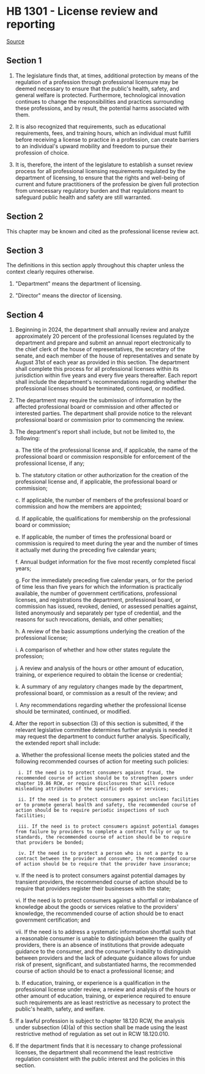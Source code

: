 # HB 1301 - License review and reporting

[Source](http://lawfilesext.leg.wa.gov/biennium/2023-24/Pdf/Bills/House%20Bills/1301.pdf)

## Section 1
1. The legislature finds that, at times, additional protection by means of the regulation of a profession through professional licensure may be deemed necessary to ensure that the public's health, safety, and general welfare is protected. Furthermore, technological innovation continues to change the responsibilities and practices surrounding these professions, and by result, the potential harms associated with them.

2. It is also recognized that requirements, such as educational requirements, fees, and training hours, which an individual must fulfill before receiving a license to practice in a profession, can create barriers to an individual's upward mobility and freedom to pursue their profession of choice.

3. It is, therefore, the intent of the legislature to establish a sunset review process for all professional licensing requirements regulated by the department of licensing, to ensure that the rights and well-being of current and future practitioners of the profession be given full protection from unnecessary regulatory burden and that regulations meant to safeguard public health and safety are still warranted.

## Section 2
This chapter may be known and cited as the professional license review act.

## Section 3
The definitions in this section apply throughout this chapter unless the context clearly requires otherwise.

1. "Department" means the department of licensing.

2. "Director" means the director of licensing.

## Section 4
1. Beginning in 2024, the department shall annually review and analyze approximately 20 percent of the professional licenses regulated by the department and prepare and submit an annual report electronically to the chief clerk of the house of representatives, the secretary of the senate, and each member of the house of representatives and senate by August 31st of each year as provided in this section. The department shall complete this process for all professional licenses within its jurisdiction within five years and every five years thereafter. Each report shall include the department's recommendations regarding whether the professional licenses should be terminated, continued, or modified.

2. The department may require the submission of information by the affected professional board or commission and other affected or interested parties. The department shall provide notice to the relevant professional board or commission prior to commencing the review.

3. The department's report shall include, but not be limited to, the following:

    a. The title of the professional license and, if applicable, the name of the professional board or commission responsible for enforcement of the professional license, if any;

    b. The statutory citation or other authorization for the creation of the professional license and, if applicable, the professional board or commission;

    c. If applicable, the number of members of the professional board or commission and how the members are appointed;

    d. If applicable, the qualifications for membership on the professional board or commission;

    e. If applicable, the number of times the professional board or commission is required to meet during the year and the number of times it actually met during the preceding five calendar years;

    f. Annual budget information for the five most recently completed fiscal years;

    g. For the immediately preceding five calendar years, or for the period of time less than five years for which the information is practically available, the number of government certifications, professional licenses, and registrations the department, professional board, or commission has issued, revoked, denied, or assessed penalties against, listed anonymously and separately per type of credential, and the reasons for such revocations, denials, and other penalties;

    h. A review of the basic assumptions underlying the creation of the professional license;

    i. A comparison of whether and how other states regulate the profession;

    j. A review and analysis of the hours or other amount of education, training, or experience required to obtain the license or credential;

    k. A summary of any regulatory changes made by the department, professional board, or commission as a result of the review; and

    l. Any recommendations regarding whether the professional license should be terminated, continued, or modified.

4. After the report in subsection (3) of this section is submitted, if the relevant legislative committee determines further analysis is needed it may request the department to conduct further analysis. Specifically, the extended report shall include:

    a. Whether the professional license meets the policies stated and the following recommended courses of action for meeting such policies:

        i. If the need is to protect consumers against fraud, the recommended course of action should be to strengthen powers under chapter 19.86 RCW, or require disclosures that will reduce misleading attributes of the specific goods or services;

        ii. If the need is to protect consumers against unclean facilities or to promote general health and safety, the recommended course of action should be to require periodic inspections of such facilities;

        iii. If the need is to protect consumers against potential damages from failure by providers to complete a contract fully or up to standards, the recommended course of action should be to require that providers be bonded;

        iv. If the need is to protect a person who is not a party to a contract between the provider and consumer, the recommended course of action should be to require that the provider have insurance;

    v. If the need is to protect consumers against potential damages by transient providers, the recommended course of action should be to require that providers register their businesses with the state;

    vi. If the need is to protect consumers against a shortfall or imbalance of knowledge about the goods or services relative to the providers' knowledge, the recommended course of action should be to enact government certification; and

    vii. If the need is to address a systematic information shortfall such that a reasonable consumer is unable to distinguish between the quality of providers, there is an absence of institutions that provide adequate guidance to the consumer, and the consumer's inability to distinguish between providers and the lack of adequate guidance allows for undue risk of present, significant, and substantiated harms, the recommended course of action should be to enact a professional license; and

    b. If education, training, or experience is a qualification in the professional license under review, a review and analysis of the hours or other amount of education, training, or experience required to ensure such requirements are as least restrictive as necessary to protect the public's health, safety, and welfare.

5. If a lawful profession is subject to chapter 18.120 RCW, the analysis under subsection (4)(a) of this section shall be made using the least restrictive method of regulation as set out in RCW 18.120.010.

6. If the department finds that it is necessary to change professional licenses, the department shall recommend the least restrictive regulation consistent with the public interest and the policies in this section.

